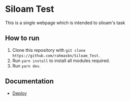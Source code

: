 # Siloam Test

This is a single webpage which is intended to siloam's task

## How to run
1. Clone this repository with `git clone https://github.com/rahmasbn/Siloam_Test`.
2. Run `yarn install` to install all modules required.
3. Run `yarn dev`.

## Documentation
- [Deploy](https://mysiloam-xi.vercel.app/)
